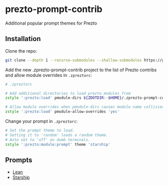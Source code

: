 # prezto-prompt-contrib

Additional popular prompt themes for Prezto

## Installation

Clone the repo:

```zsh
git clone --depth 1 --recurse-submodules --shallow-submodules https://github.com/mattmc3/prezto-prompt-contrib ${ZDOTDIR:-$HOME}/.zprezto-prompt-contrib
```

Add the new .zprezto-prompt-contrib project to the list of Prezto contribs and allow
module overrides in `.zpreztorc`:

```zsh
# .zpreztorc

# Add additional directories to load prezto modules from
zstyle ':prezto:load' pmodule-dirs ${ZDOTDIR:-$HOME}/.zprezto-prompt-contrib

# Allow module overrides when pmodule-dirs causes module name collisions
zstyle ':prezto:load' pmodule-allow-overrides 'yes'
```

Change your prompt in `.zpreztorc`:

```zsh
# Set the prompt theme to load.
# Setting it to 'random' loads a random theme.
# Auto set to 'off' on dumb terminals.
zstyle ':prezto:module:prompt' theme 'starship'
```

## Prompts

- [Lean]
- [Starship]

[lean]:      https://github.com/miekg/lean
[starship]:  https://starship.rs
